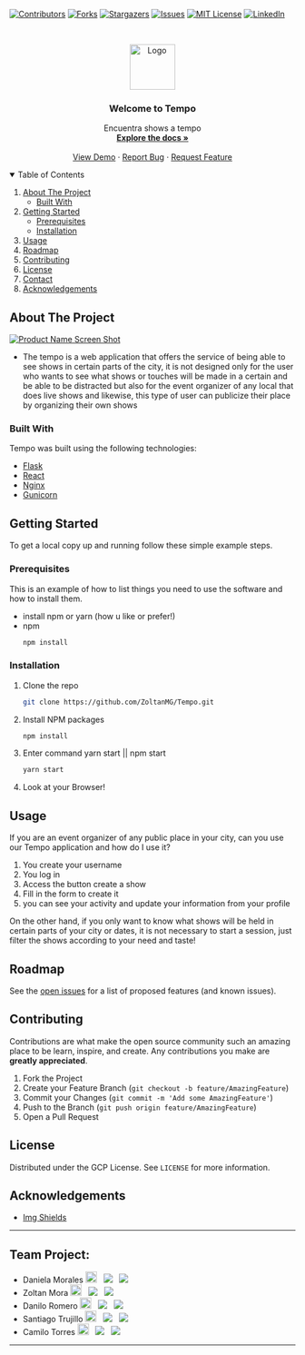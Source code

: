 [![Contributors][contributors-shield]][contributors-url]
[![Forks][forks-shield]][forks-url]
[![Stargazers][stars-shield]][stars-url]
[![Issues][issues-shield]][issues-url]
[![MIT License][license-shield]][license-url]
[![LinkedIn][linkedin-shield]][linkedin-url]



<!-- PROJECT LOGO -->
<br />
<p align="center">
  <a href="https://github.com/ZoltanMG/Tempo">
    <img src="https://i.ibb.co/pvQrdk6/LOGO-TEMPO.png" alt="Logo" width="80" height="80">
  </a>

  <h3 align="center">Welcome to Tempo</h3>

  <p align="center">
    Encuentra shows a tempo
    <br />
    <a href="https://github.com/ZoltanMG/Tempo"><strong>Explore the docs »</strong></a>
    <br />
    <br />
    <a href="https://github.com/ZoltanMG/Tempo">View Demo</a>
    ·
    <a href="https://github.com/ZoltanMG/Tempo/issues">Report Bug</a>
    ·
    <a href="https://github.com/ZoltanMG/Tempo/issues">Request Feature</a>
  </p>
</p>



<!-- TABLE OF CONTENTS -->
<details open="open">
  <summary>Table of Contents</summary>
  <ol>
    <li>
      <a href="#about-the-project">About The Project</a>
      <ul>
        <li><a href="#built-with">Built With</a></li>
      </ul>
    </li>
    <li>
      <a href="#getting-started">Getting Started</a>
      <ul>
        <li><a href="#prerequisites">Prerequisites</a></li>
        <li><a href="#installation">Installation</a></li>
      </ul>
    </li>
    <li><a href="#usage">Usage</a></li>
    <li><a href="#roadmap">Roadmap</a></li>
    <li><a href="#contributing">Contributing</a></li>
    <li><a href="#license">License</a></li>
    <li><a href="#contact">Contact</a></li>
    <li><a href="#acknowledgements">Acknowledgements</a></li>
  </ol>
</details>



<!-- ABOUT THE PROJECT -->
## About The Project

[![Product Name Screen Shot][product-screenshot]](https://github.com/daniela2001-png)

- The tempo is a web application that offers the service of being able to see shows in certain parts of the city, it is not designed only for the user who wants to see what shows or touches will be made in a certain and be able to be distracted but also for the event organizer of any local that does live shows and likewise, this type of user can publicize their place by organizing their own shows


### Built With

Tempo was built using the following technologies:

* [Flask](https://flask.palletsprojects.com/en/1.1.x/)
* [React](https://reactjs.org/)
* [Nginx](https://www.nginx.com/)
* [Gunicorn](https://gunicorn.org/)



<!-- GETTING STARTED -->
## Getting Started

To get a local copy up and running follow these simple example steps.

### Prerequisites

This is an example of how to list things you need to use the software and how to install them.
* install npm or yarn (how u like or prefer!)
* npm
  ```sh
  npm install
  ```

### Installation

1. Clone the repo
   ```sh
   git clone https://github.com/ZoltanMG/Tempo.git
   ```
2. Install NPM packages
   ```sh
   npm install
   ```
3. Enter command yarn start || npm start
   ```sh
   yarn start
   ```
4. Look at your Browser!



<!-- USAGE EXAMPLES -->
## Usage

If you are an event organizer of any public place in your city, can you use our Tempo application and how do I use it?

  1) You create your username
  2) You log in
  3) Access the button create a show
  4) Fill in the form to create it
  5) you can see your activity and update your information from your profile

On the other hand, if you only want to know what shows will be held in certain parts of your city or dates, it is not necessary to start a session, just filter the shows according to your need and taste!


<!-- ROADMAP -->
## Roadmap

See the [open issues](https://github.com/ZoltanMG/Tempo/issues) for a list of proposed features (and known issues).



<!-- CONTRIBUTING -->
## Contributing

Contributions are what make the open source community such an amazing place to be learn, inspire, and create. Any contributions you make are **greatly appreciated**.

1. Fork the Project
2. Create your Feature Branch (`git checkout -b feature/AmazingFeature`)
3. Commit your Changes (`git commit -m 'Add some AmazingFeature'`)
4. Push to the Branch (`git push origin feature/AmazingFeature`)
5. Open a Pull Request



<!-- LICENSE -->
## License

Distributed under the GCP License. See `LICENSE` for more information.



<!-- ACKNOWLEDGEMENTS -->
## Acknowledgements
* [Img Shields](https://shields.io)




<!-- MARKDOWN LINKS & IMAGES -->
<!-- https://www.markdownguide.org/basic-syntax/#reference-style-links -->
[contributors-shield]: https://img.shields.io/github/contributors/ZoltanMG/Tempo.svg?style=for-the-badge
[contributors-url]: https://github.com/ZoltanMG/Tempo/graphs/contributors
[forks-shield]: https://img.shields.io/github/forks/ZoltanMG/Tempo.svg?style=for-the-badge
[forks-url]: https://github.com/ZoltanMG/Tempo/network/members
[stars-shield]: https://img.shields.io/github/stars/ZoltanMG/Tempo.svg?style=for-the-badge
[stars-url]: https://github.com/ZoltanMG/Tempo/stargazers
[issues-shield]: https://img.shields.io/github/issues/ZoltanMG/Tempo.svg?style=for-the-badge
[issues-url]: https://github.com/ZoltanMG/Tempo/issues
[license-shield]: https://img.shields.io/github/license/ZoltanMG/Tempo.svg?style=for-the-badge
[license-url]: https://github.com/ZoltanMG/Tempo/blob/main/LICENSE
[linkedin-shield]: https://img.shields.io/badge/-LinkedIn-black.svg?style=for-the-badge&logo=linkedin&colorB=555
[linkedin-url]: https://www.linkedin.com/in/daniela-morales-89049b199/
[product-screenshot]: https://i.ibb.co/zQVvNq8/IMAGEN-TEMPO-DEMO.png



------------
## Team Project:
- Daniela Morales    <a href="https://twitter.com/Daniela10716033"><img src="https://img.icons8.com/fluent/48/000000/twitter.png" width="20px"></a> &nbsp; <a href="https://www.linkedin.com/in/daniela-morales-89049b199/"><img src="https://img.icons8.com/fluent/20/000000/linkedin.png"></a> &nbsp; <a href="https://github.com/daniela2001-png"><img src="https://img.icons8.com/fluent/20/000000/github.png"></a>
- Zoltan Mora   <a href="https://twitter.com/MgZoltan"><img src="https://img.icons8.com/fluent/48/000000/twitter.png" width="20px"></a> &nbsp;  <a href="www.linkedin.com/in/zoltan-mg"><img src="https://img.icons8.com/fluent/20/000000/linkedin.png"></a> &nbsp; <a href="https://github.com/ZoltanMG"><img src="https://img.icons8.com/fluent/20/000000/github.png"/></a>
- Danilo Romero   <a href="https://twitter.com/terpenoide"><img src="https://img.icons8.com/fluent/48/000000/twitter.png" width="20px"></a> &nbsp;  <a href="https://www.linkedin.com/in/danilo-romero-beltran/"><img src="https://img.icons8.com/fluent/20/000000/linkedin.png"></a> &nbsp; <a href="https://github.com/daniloromero"><img src="https://img.icons8.com/fluent/20/000000/github.png"></a>
- Santiago Trujillo  <a href="https://twitter.com/thiago9623"><img src="https://img.icons8.com/fluent/48/000000/twitter.png" width="20px"></a> &nbsp;  <a href="LINKDEIN"><img src="https://img.icons8.com/fluent/20/000000/linkedin.png"></a> &nbsp; <a href="GITHUB"><img src="https://img.icons8.com/fluent/20/000000/github.png"/></a>
- Camilo Torres   <a href="TWITTER"><img src="https://img.icons8.com/fluent/48/000000/twitter.png" width="20px"></a> &nbsp;  <a href="LINKDEIN"><img src="https://img.icons8.com/fluent/20/000000/linkedin.png"></a> &nbsp; <a href="GITHUB"><img src="https://img.icons8.com/fluent/20/000000/github.png"/></a>

------------

